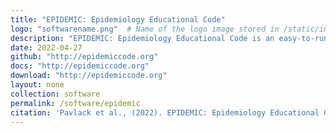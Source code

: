 ```yaml
---
title: "EPIDEMIC: Epidemiology Educational Code"
logo: "softwarename.png"  # Name of the logo image stored in /static/images/software/
description: "EPIDEMIC: Epidemiology Educational Code is an easy-to-run educational Matlab toolkit for epidemiological analysis, which offers functionalities for modeling an epidemic, monitoring its progress and forecasting the underling numbers of interest. This code is, first of all, an educational tool for researchers and students who are interested in computational epidemiology. The programs and tutorials are designed to offer good introductory material for beginners in the field. But they can also be used to analyze epidemic data, as well as in the construction of some simplistic epidemic models."
date: 2022-04-27
github: "http://epidemiccode.org"
docs: "http://epidemiccode.org"
download: "http://epidemiccode.org"
layout: none
collection: software
permalink: /software/epidemic
citation: 'Pavlack et al., (2022). EPIDEMIC: Epidemiology Educational Code. Journal of Open Source Education, 5(50), 149, https://doi.org/10.21105/jose.00149'
---
```

